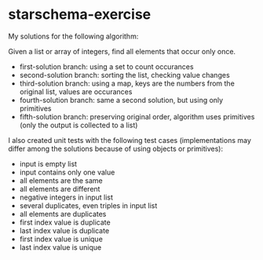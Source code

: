 # starschema-exercise

My solutions for the following algorithm:

Given a list or array of integers, find all elements that occur only once.

- first-solution branch: using a set to count occurances
- second-solution branch: sorting the list, checking value changes
- third-solution branch: using a map, keys are the numbers from the original list, values are occurances
- fourth-solution branch: same a second solution, but using only primitives
- fifth-solution branch: preserving original order, algorithm uses primitives (only the output is collected to a list)

I also created unit tests with the following test cases (implementations may differ among the solutions because of using objects or primitives):
- input is empty list
- input contains only one value
- all elements are the same
- all elements are different
- negative integers in input list
- several duplicates, even triples in input list
- all elements are duplicates
- first index value is duplicate
- last index value is duplicate
- first index value is unique
- last index value is unique
